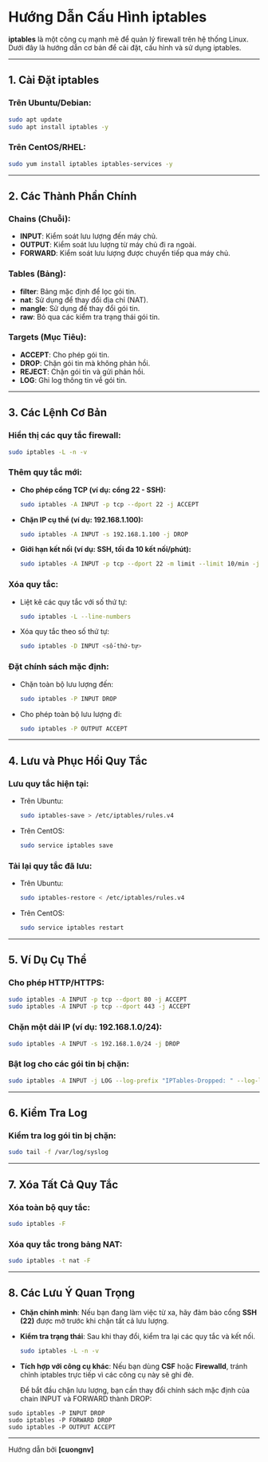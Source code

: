 
# Hướng Dẫn Cấu Hình iptables

**iptables** là một công cụ mạnh mẽ để quản lý firewall trên hệ thống Linux. Dưới đây là hướng dẫn cơ bản để cài đặt, cấu hình và sử dụng iptables.

---

## 1. Cài Đặt iptables

### Trên Ubuntu/Debian:
```bash
sudo apt update
sudo apt install iptables -y
```

### Trên CentOS/RHEL:
```bash
sudo yum install iptables iptables-services -y
```

---

## 2. Các Thành Phần Chính

### **Chains (Chuỗi)**:
- **INPUT**: Kiểm soát lưu lượng đến máy chủ.
- **OUTPUT**: Kiểm soát lưu lượng từ máy chủ đi ra ngoài.
- **FORWARD**: Kiểm soát lưu lượng được chuyển tiếp qua máy chủ.

### **Tables (Bảng)**:
- **filter**: Bảng mặc định để lọc gói tin.
- **nat**: Sử dụng để thay đổi địa chỉ (NAT).
- **mangle**: Sử dụng để thay đổi gói tin.
- **raw**: Bỏ qua các kiểm tra trạng thái gói tin.

### **Targets (Mục Tiêu)**:
- **ACCEPT**: Cho phép gói tin.
- **DROP**: Chặn gói tin mà không phản hồi.
- **REJECT**: Chặn gói tin và gửi phản hồi.
- **LOG**: Ghi log thông tin về gói tin.

---

## 3. Các Lệnh Cơ Bản

### Hiển thị các quy tắc firewall:
```bash
sudo iptables -L -n -v
```

### Thêm quy tắc mới:
- **Cho phép cổng TCP (ví dụ: cổng 22 - SSH):**
    ```bash
    sudo iptables -A INPUT -p tcp --dport 22 -j ACCEPT
    ```
- **Chặn IP cụ thể (ví dụ: 192.168.1.100):**
    ```bash
    sudo iptables -A INPUT -s 192.168.1.100 -j DROP
    ```
- **Giới hạn kết nối (ví dụ: SSH, tối đa 10 kết nối/phút):**
    ```bash
    sudo iptables -A INPUT -p tcp --dport 22 -m limit --limit 10/min -j ACCEPT
    ```

### Xóa quy tắc:
- Liệt kê các quy tắc với số thứ tự:
    ```bash
    sudo iptables -L --line-numbers
    ```
- Xóa quy tắc theo số thứ tự:
    ```bash
    sudo iptables -D INPUT <số-thứ-tự>
    ```

### Đặt chính sách mặc định:
- Chặn toàn bộ lưu lượng đến:
    ```bash
    sudo iptables -P INPUT DROP
    ```
- Cho phép toàn bộ lưu lượng đi:
    ```bash
    sudo iptables -P OUTPUT ACCEPT
    ```

---

## 4. Lưu và Phục Hồi Quy Tắc

### Lưu quy tắc hiện tại:
- Trên Ubuntu:
    ```bash
    sudo iptables-save > /etc/iptables/rules.v4
    ```
- Trên CentOS:
    ```bash
    sudo service iptables save
    ```

### Tải lại quy tắc đã lưu:
- Trên Ubuntu:
    ```bash
    sudo iptables-restore < /etc/iptables/rules.v4
    ```
- Trên CentOS:
    ```bash
    sudo service iptables restart
    ```

---

## 5. Ví Dụ Cụ Thể

### Cho phép HTTP/HTTPS:
```bash
sudo iptables -A INPUT -p tcp --dport 80 -j ACCEPT
sudo iptables -A INPUT -p tcp --dport 443 -j ACCEPT
```

### Chặn một dải IP (ví dụ: 192.168.1.0/24):
```bash
sudo iptables -A INPUT -s 192.168.1.0/24 -j DROP
```

### Bật log cho các gói tin bị chặn:
```bash
sudo iptables -A INPUT -j LOG --log-prefix "IPTables-Dropped: " --log-level 4
```

---

## 6. Kiểm Tra Log

### Kiểm tra log gói tin bị chặn:
```bash
sudo tail -f /var/log/syslog
```

---

## 7. Xóa Tất Cả Quy Tắc

### Xóa toàn bộ quy tắc:
```bash
sudo iptables -F
```

### Xóa quy tắc trong bảng NAT:
```bash
sudo iptables -t nat -F
```

---

## 8. Các Lưu Ý Quan Trọng

- **Chặn chính mình**: Nếu bạn đang làm việc từ xa, hãy đảm bảo cổng **SSH (22)** được mở trước khi chặn tất cả lưu lượng.
- **Kiểm tra trạng thái**: Sau khi thay đổi, kiểm tra lại các quy tắc và kết nối.
    ```bash
    sudo iptables -L -n -v
    ```
- **Tích hợp với công cụ khác**: Nếu bạn dùng **CSF** hoặc **Firewalld**, tránh chỉnh iptables trực tiếp vì các công cụ này sẽ ghi đè.
  
  Để bắt đầu chặn lưu lượng, bạn cần thay đổi chính sách mặc định của chain INPUT và FORWARD thành DROP:
```
sudo iptables -P INPUT DROP
sudo iptables -P FORWARD DROP
sudo iptables -P OUTPUT ACCEPT
```

---

Hướng dẫn bởi **[cuongnv]**
